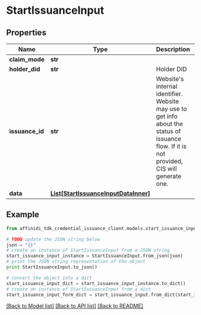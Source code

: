 # StartIssuanceInput

## Properties

| Name            | Type                                                                    | Description                                                                                                                                     | Notes      |
| --------------- | ----------------------------------------------------------------------- | ----------------------------------------------------------------------------------------------------------------------------------------------- | ---------- |
| **claim_mode**  | **str**                                                                 |                                                                                                                                                 | [optional] |
| **holder_did**  | **str**                                                                 | Holder DID                                                                                                                                      |
| **issuance_id** | **str**                                                                 | Website&#39;s internal identifier. Website may use to get info about the status of issuance flow. If it is not provided, CIS will generate one. | [optional] |
| **data**        | [**List[StartIssuanceInputDataInner]**](StartIssuanceInputDataInner.md) |                                                                                                                                                 |

## Example

```python
from affinidi_tdk_credential_issuance_client.models.start_issuance_input import StartIssuanceInput

# TODO update the JSON string below
json = "{}"
# create an instance of StartIssuanceInput from a JSON string
start_issuance_input_instance = StartIssuanceInput.from_json(json)
# print the JSON string representation of the object
print StartIssuanceInput.to_json()

# convert the object into a dict
start_issuance_input_dict = start_issuance_input_instance.to_dict()
# create an instance of StartIssuanceInput from a dict
start_issuance_input_form_dict = start_issuance_input.from_dict(start_issuance_input_dict)
```

[[Back to Model list]](../README.md#documentation-for-models) [[Back to API list]](../README.md#documentation-for-api-endpoints) [[Back to README]](../README.md)
